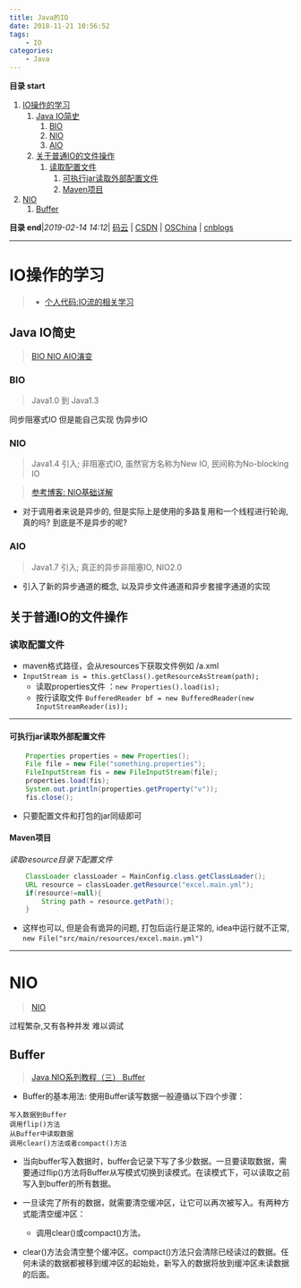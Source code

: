 ```yaml
---
title: Java的IO
date: 2018-11-21 10:56:52
tags: 
    - IO
categories: 
    - Java
---
```


**目录 start**
 
1. [IO操作的学习](#io操作的学习)
    1. [Java IO简史](#java-io简史)
        1. [BIO](#bio)
        1. [NIO](#nio)
        1. [AIO](#aio)
    1. [关于普通IO的文件操作](#关于普通io的文件操作)
        1. [读取配置文件](#读取配置文件)
            1. [可执行jar读取外部配置文件](#可执行jar读取外部配置文件)
            1. [Maven项目](#maven项目)
1. [NIO](#nio)
    1. [Buffer](#buffer)

**目录 end**|_2019-02-14 14:12_| [码云](https://gitee.com/gin9) | [CSDN](http://blog.csdn.net/kcp606) | [OSChina](https://my.oschina.net/kcp1104) | [cnblogs](http://www.cnblogs.com/kuangcp)
****************************************
# IO操作的学习
> - [个人代码:IO流的相关学习](https://github.com/Kuangcp/JavaBase/tree/master/src/main/java/com/io)

## Java IO简史
> [BIO NIO AIO演变](http://www.cnblogs.com/itdragon/p/8337234.html)

### BIO
> Java1.0 到 Java1.3

同步阻塞式IO
但是能自己实现 伪异步IO

### NIO
> Java1.4 引入; 非阻塞式IO, 虽然官方名称为New IO, 民间称为No-blocking IO  

> [参考博客: NIO基础详解](http://cmsblogs.com/?p=2467)  

- 对于调用者来说是异步的, 但是实际上是使用的多路复用和一个线程进行轮询, 真的吗? 到底是不是异步的呢?

### AIO
> Java1.7 引入; 真正的异步非阻塞IO, NIO2.0

- 引入了新的异步通道的概念, 以及异步文件通道和异步套接字通道的实现


## 关于普通IO的文件操作
### 读取配置文件
- maven格式路径，会从resources下获取文件例如 /a.xml
- `InputStream is = this.getClass().getResourceAsStream(path);`
    - 读取properties文件 ：`new Properties().load(is);`
    - 按行读取文件 `BufferedReader bf = new BufferedReader(new InputStreamReader(is));`

**************
#### 可执行jar读取外部配置文件
```java
    Properties properties = new Properties();
    File file = new File("something.properties");
    FileInputStream fis = new FileInputStream(file);
    properties.load(fis);
    System.out.println(properties.getProperty("v"));
    fis.close();
``` 
- 只要配置文件和打包的jar同级即可

#### Maven项目
_读取resource目录下配置文件_
```java
    ClassLoader classLoader = MainConfig.class.getClassLoader();
    URL resource = classLoader.getResource("excel.main.yml");
    if(resource!=null){
        String path = resource.getPath();
    }
```
- 这样也可以, 但是会有诡异的问题, 打包后运行是正常的, idea中运行就不正常, `new File("src/main/resources/excel.main.yml")` 

**********************************
# NIO
> [NIO](http://ifeve.com/overview/) 

过程繁杂,又有各种并发 难以调试

## Buffer
> [Java NIO系列教程（三） Buffer](http://ifeve.com/buffers/)

- Buffer的基本用法: 使用Buffer读写数据一般遵循以下四个步骤：  
>   
    写入数据到Buffer  
    调用flip()方法   
    从Buffer中读取数据
    调用clear()方法或者compact()方法

- 当向buffer写入数据时，buffer会记录下写了多少数据。一旦要读取数据，需要通过flip()方法将Buffer从写模式切换到读模式。在读模式下，可以读取之前写入到buffer的所有数据。

- 一旦读完了所有的数据，就需要清空缓冲区，让它可以再次被写入。有两种方式能清空缓冲区：
    - 调用clear()或compact()方法。
- clear()方法会清空整个缓冲区。compact()方法只会清除已经读过的数据。任何未读的数据都被移到缓冲区的起始处，新写入的数据将放到缓冲区未读数据的后面。


